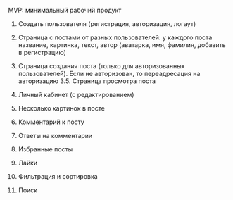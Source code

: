 MVP: минимальный рабочий продукт
1. Создать пользователя (регистрация, авторизация, логаут)
2. Страница с постами от разных пользователей: у каждого поста название, картинка, текст, автор (аватарка, имя, фамилия, добавить в регистрацию)
3. Страница создания поста (только для авторизованных пользователей). Если не авторизован, то переадресация на авторизацию
3.5. Страница просмотра поста

4. Личный кабинет (с редактированием)
5. Несколько картинок в посте
6. Комментарий к посту

7. Ответы на комментарии
8. Избранные посты
9. Лайки
10. Фильтрация и сортировка
11. Поиск